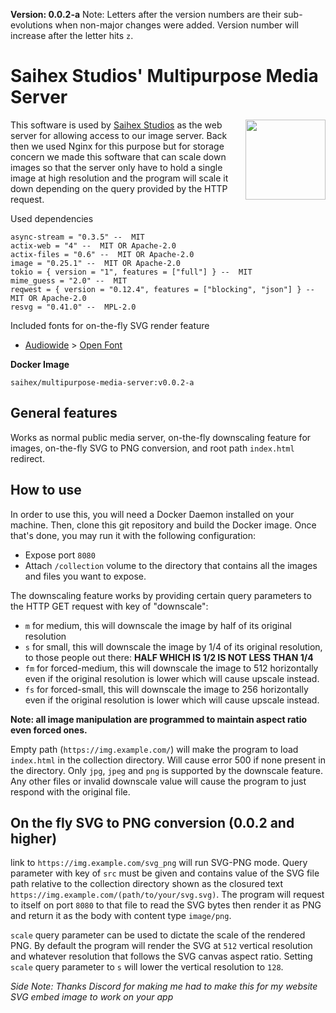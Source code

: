 **Version: 0.0.2-a**
Note: Letters after the version numbers are their sub-evolutions when non-major changes were added. Version number will increase after the letter hits `z`.

# Saihex Studios' Multipurpose Media Server
<img align="right" width="128" src="https://img.saihex.com/software_logos/multipurpose_media_server.svg">

This software is used by [Saihex Studios](www.saihex.com) as the web server for allowing access to our image server. Back then we used Nginx for this purpose but for storage concern we made this software that can scale down images so that the server only have to hold a single image at high resolution and the program will scale it down depending on the query provided by the HTTP request.

Used dependencies
```
async-stream = "0.3.5" --  MIT
actix-web = "4" --  MIT OR Apache-2.0 
actix-files = "0.6" --  MIT OR Apache-2.0 
image = "0.25.1" --  MIT OR Apache-2.0 
tokio = { version = "1", features = ["full"] } --  MIT
mime_guess = "2.0" --  MIT
reqwest = { version = "0.12.4", features = ["blocking", "json"] } --  MIT OR Apache-2.0 
resvg = "0.41.0" --  MPL-2.0
```

Included fonts for on-the-fly SVG render feature

- [Audiowide](https://fonts.google.com/specimen/Audiowide) > [Open Font](https://scripts.sil.org/cms/scripts/page.php?site_id=nrsi&id=OFL)

**Docker Image**
```
saihex/multipurpose-media-server:v0.0.2-a
```

## General features
Works as normal public media server, on-the-fly downscaling feature for images, on-the-fly SVG to PNG conversion, and root path `index.html` redirect.

## How to use
In order to use this, you will need a Docker Daemon installed on your machine. Then, clone this git repository and build the Docker image. Once that's done, you may run it with the following configuration:

- Expose port `8080`
- Attach `/collection` volume to the directory that contains all the images and files you want to expose.

The downscaling feature works by providing certain query parameters to the HTTP GET request with key of "downscale":

- `m` for medium, this will downscale the image by half of its original resolution
- `s` for small, this will downscale the image by 1/4 of its original resolution, to those people out there: **HALF WHICH IS 1/2 IS __NOT__ LESS THAN 1/4**
- `fm` for forced-medium, this will downscale the image to 512 horizontally even if the original resolution is lower which will cause upscale instead.
- `fs` for forced-small, this will downscale the image to 256 horizontally even if the original resolution is lower which will cause upscale instead.

**Note: all image manipulation are programmed to maintain aspect ratio even forced ones.**

Empty path (`https://img.example.com/`) will make the program to load `index.html` in the collection directory. Will cause error 500 if none present in the directory.
Only `jpg`, `jpeg` and `png` is supported by the downscale feature. Any other files or invalid downscale value will cause the program to just respond with the original file.

## On the fly SVG to PNG conversion (0.0.2 and higher)
link to `https://img.example.com/svg_png` will run SVG-PNG mode. Query parameter with key of `src` must be given and contains value of the SVG file path relative to the collection directory shown as the closured text `https://img.example.com/(path/to/your/svg.svg)`. The program will request to itself on port `8080` to that file to read the SVG bytes then render it as PNG and return it as the body with content type `image/png`.

`scale` query parameter can be used to dictate the scale of the rendered PNG. By default the program will render the SVG at `512` vertical resolution and whatever resolution that follows the SVG canvas aspect ratio. Setting `scale` query parameter to `s` will lower the vertical resolution to `128`.

*Side Note: Thanks Discord for making me had to make this for my website SVG embed image to work on your app*

